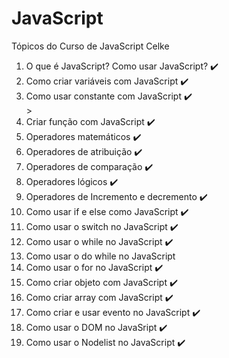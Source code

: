 # JavaScript

Tópicos do Curso de JavaScript Celke

01. O que é JavaScript? Como usar JavaScript? ✔️ <br>
02. Como criar variáveis com JavaScript ✔️ <br>
03. Como usar constante com JavaScript  ✔️ <br>>
04. Criar função com JavaScript ✔️ <br>
05. Operadores matemáticos ✔️ <br>
06. Operadores de atribuição ✔️ <br>
07. Operadores de comparação ✔️ <br>
08. Operadores lógicos ✔️ <br>
09. Operadores de Incremento e decremento ✔️ <br>
10. Como usar if e else como JavaScript ✔️  <br>
11. Como usar o switch no JavaScript ✔️ <br>
12. Como usar o while no JavaScript ✔️ <br>
13. Como usar o do while no JavaScript <br>
14. Como usar o for no JavaScript ✔️ <br>
15. Como criar objeto com JavaScript ✔️ <br>
16. Como criar array com JavaScript ✔️ <br>
17. Como criar e usar evento no JavaScript ✔️ <br>
18. Como usar o DOM no JavaSript ✔️ <br>
19. Como usar o Nodelist no JavaScript ✔️  <br>